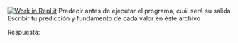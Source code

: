 [![Work in Repl.it](https://classroom.github.com/assets/work-in-replit-14baed9a392b3a25080506f3b7b6d57f295ec2978f6f33ec97e36a161684cbe9.svg)](https://classroom.github.com/online_ide?assignment_repo_id=4441914&assignment_repo_type=AssignmentRepo)
Predecir antes de ejecutar el programa, cuál será su salida
Escribir tu predicción y fundamento de cada valor en éste
archivo

Respuesta:
